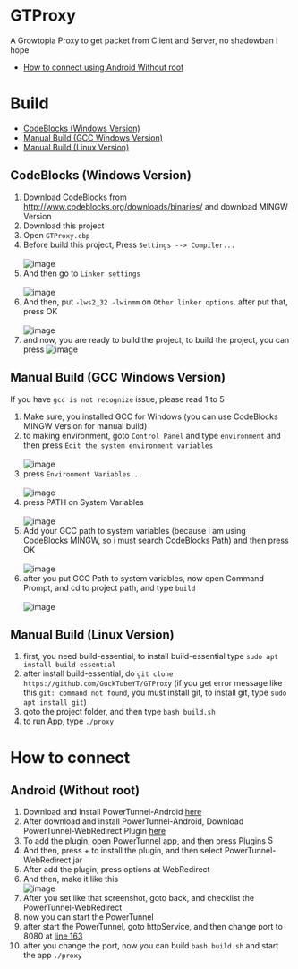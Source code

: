 # GTProxy
A Growtopia Proxy to get packet from Client and Server, no shadowban i hope<br>
- [How to connect using Android Without root](https://github.com/GuckTubeYT/GTProxy#android-without-root)
# Build
- [CodeBlocks (Windows Version)](https://github.com/GuckTubeYT/GTProxy/#codeblocks-windows-version)
- [Manual Build (GCC Windows Version)](https://github.com/GuckTubeYT/GTProxy/#manual-build-gcc-windows-version)
- [Manual Build (Linux Version)](https://github.com/GuckTubeYT/GTProxy/#manual-build-linux-version)
## CodeBlocks (Windows Version)
1. Download CodeBlocks from http://www.codeblocks.org/downloads/binaries/ and download MINGW Version
2. Download this project
3. Open `GTProxy.cbp`
4. Before build this project, Press `Settings --> Compiler...`<br><br>
![image](https://user-images.githubusercontent.com/56192597/216290797-e8e78f02-d576-4235-86c8-53b28dc61813.png)
5. And then go to `Linker settings`<br><br>
![image](https://user-images.githubusercontent.com/56192597/216291324-0becc6b8-b575-4554-994a-32475d316451.png)
6. And then, put `-lws2_32 -lwinmm` on `Other linker options`. after put that, press OK <br><br>
![image](https://user-images.githubusercontent.com/56192597/216291666-1b87ddfa-2938-4c20-96d8-a6a828c36e77.png)
7. and now, you are ready to build the project, to build the project, you can press ![image](https://user-images.githubusercontent.com/56192597/216292002-8de7d903-c974-4a37-bda4-e0f8917342e3.png)
## Manual Build (GCC Windows Version)
If you have `gcc is not recognize` issue, please read 1 to 5
1. Make sure, you installed GCC for Windows (you can use CodeBlocks MINGW Version for manual build)
2. to making environment, goto `Control Panel` and type `environment` and then press `Edit the system environment variables`<br><br>
![image](https://user-images.githubusercontent.com/56192597/216309023-f02bbaa0-5c0c-499e-96e6-3ee622c66d1c.png)
3. press `Environment Variables...`<br><br>
![image](https://user-images.githubusercontent.com/56192597/216309414-ee4ff480-716a-4a12-ad5c-1b32eae45018.png)
4. press PATH on System Variables<br><br>
![image](https://user-images.githubusercontent.com/56192597/216310063-9661f608-f338-4e88-8614-5a1754b7bfec.png)
5. Add your GCC path to system variables (because i am using CodeBlocks MINGW, so i must search CodeBlocks Path) and then press OK <br><br>
![image](https://user-images.githubusercontent.com/56192597/216310430-c2d1c2b7-ea67-431d-9ff5-48c273523890.png)
6. after you put GCC Path to system variables, now open Command Prompt, and cd to project path, and type `build`<br><br>
![image](https://user-images.githubusercontent.com/56192597/216310843-8442f295-5769-42e7-86f6-ce74f6ff4dc8.png)
## Manual Build (Linux Version)
1. first, you need build-essential, to install build-essential type `sudo apt install build-essential`
2. after install build-essential, do `git clone https://github.com/GuckTubeYT/GTProxy` (if you get error message like this `git: command not found`, you must install git, to install git, type `sudo apt install git`)
3. goto the project folder, and then type `bash build.sh`
4. to run App, type `./proxy`

# How to connect
## Android (Without root)
1. Download and Install PowerTunnel-Android [here](https://github.com/krlvm/PowerTunnel-Android/releases/)
2. After download and install PowerTunnel-Android, Download PowerTunnel-WebRedirect Plugin [here](https://github.com/GuckTubeYT/PowerTunnel-WebRedirect)
3. To add the plugin, open PowerTunnel app, and then press Plugins <img width="15" alt="Screenshot 2023-02-15 070749" src="https://user-images.githubusercontent.com/56192597/218891777-6fc0be5c-13ad-49dd-8bcd-a578085fdc49.png">
4. And then, press + to install the plugin, and then select PowerTunnel-WebRedirect.jar
5. After add the plugin, press options at WebRedirect
6. And then, make it like this<br>
![image](https://user-images.githubusercontent.com/56192597/218891227-2c8f7867-097a-4e56-8841-e9e32dd3ee08.png)<br>
7. After you set like that screenshot, goto back, and checklist the PowerTunnel-WebRedirect
8. now you can start the PowerTunnel
9. after start the PowerTunnel, goto httpService, and then change port to 8080 at [line 163](https://github.com/GuckTubeYT/GTProxy/blob/d79049d48f7ace68a967ebfb8145ffce8a25174f/httpService.c#L163)
10. after you change the port, now you can build `bash build.sh` and start the app `./proxy`
